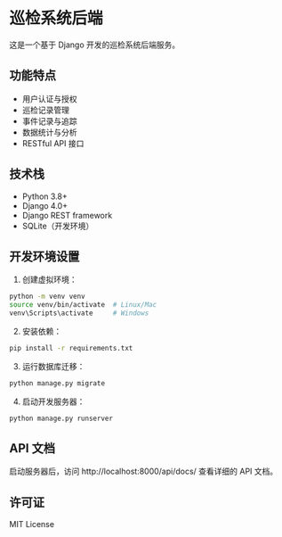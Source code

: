 # 巡检系统后端

这是一个基于 Django 开发的巡检系统后端服务。

## 功能特点

- 用户认证与授权
- 巡检记录管理
- 事件记录与追踪
- 数据统计与分析
- RESTful API 接口

## 技术栈

- Python 3.8+
- Django 4.0+
- Django REST framework
- SQLite（开发环境）

## 开发环境设置

1. 创建虚拟环境：
```bash
python -m venv venv
source venv/bin/activate  # Linux/Mac
venv\Scripts\activate     # Windows
```

2. 安装依赖：
```bash
pip install -r requirements.txt
```

3. 运行数据库迁移：
```bash
python manage.py migrate
```

4. 启动开发服务器：
```bash
python manage.py runserver
```

## API 文档

启动服务器后，访问 http://localhost:8000/api/docs/ 查看详细的 API 文档。

## 许可证

MIT License 